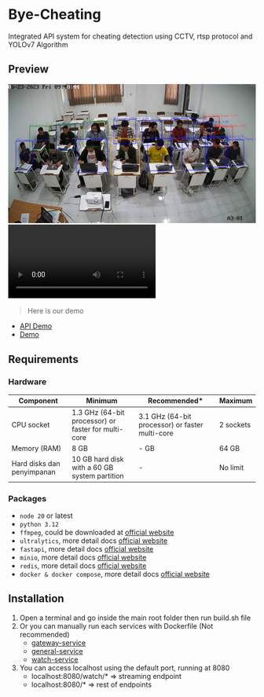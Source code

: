 # Bye-Cheating

Integrated API system for cheating detection using CCTV, rtsp protocol and YOLOv7 Algorithm

## Preview

![API image result](media/thumbnail.jpeg)
![API record result](media/record.mp4)

> Here is our demo

- [API Demo](https://youtu.be/b1nFwKaM9lg)
- [Demo](https://youtu.be/Jt4vekrCvrE)

## Requirements

### Hardware

| Component                  | Minimum                                             | Recommended\*                                   | Maximum   |
| -------------------------- | --------------------------------------------------- | ----------------------------------------------- | --------- |
| CPU socket                 | 1.3 GHz (64-bit processor) or faster for multi-core | 3.1 GHz (64-bit processor) or faster multi-core | 2 sockets |
| Memory (RAM)               | 8 GB                                                | - GB                                            | 64 GB     |
| Hard disks dan penyimpanan | 10 GB hard disk with a 60 GB system partition       | -                                               | No limit  |

### Packages

- `node 20` or latest
- `python 3.12`
- `ffmpeg`, could be downloaded at [official website](https://www.ffmpeg.org/download.html)
- `ultralytics`, more detail docs [official website](https://docs.ultralytics.com/models/yolov7/)
- `fastapi`, more detail docs [official website](https://fastapi.tiangolo.com/)
- `minio`, more detail docs [official website](https://min.io/)
- `redis`, more detail docs [official website](https://redis.io/)
- `docker & docker compose`, more detail docs [official website](https://www.docker.com/)

## Installation

1. Open a terminal and go inside the main root folder then run build.sh file
2. Or you can manually run each services with Dockerfile (Not recommended)
   - [gateway-service](./gateway/)
   - [general-service](./general/)
   - [watch-service](./watch/)
3. You can access localhost using the default port, running at 8080
   - localhost:8080/watch/\* => streaming endpoint
   - localhost:8080/\* => rest of endpoints
